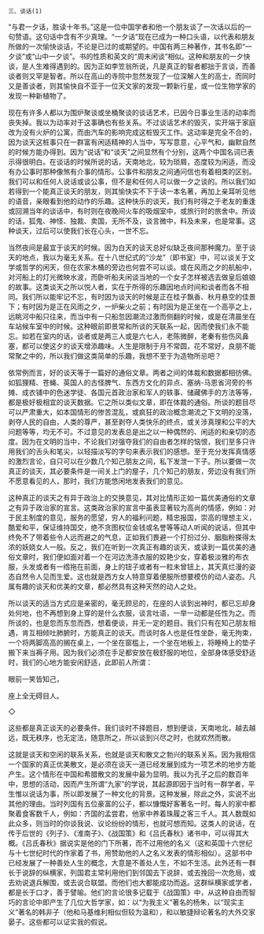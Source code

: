     三、谈话(1) 

   “与君一夕话，胜读十年书。”这是一位中国学者和他一个朋友谈了一次话以后的一句赞语。这句话中含有不少真理。“一夕话”现在已成为一种口头语，以代表和朋友所做的一次愉快谈话，不论是已过的或期望的。中国有两三种著作，其书名即“一夕谈”或“山中一夕谈”。书的性质和英文的“周末闲谈”相似。这种和朋友的一夕快谈，是人生难得遇到的。因为正如李笠翁所说，凡是真正的智者都拙于言谈，而善谈者则又罕是智者。所以在高山的寺院中忽然发现了一位深解人生的高士，而同时又是善谈者，则其愉快自不亚于一位天文家的发现一颗新行星，或一位生物学家的发现一种新植物了。

   现在有许多人都以为围炉聚谈或坐桶聚谈的谈话艺术，已因今日事业生活的动率而丧失掉。我以为动率对于这事确也有些关系。不过谈话艺术的毁灭，实开端于家庭改为没有火炉的公寓，而由汽车的影响完成这桩毁灭工作。这动率是完全不合的，因为谈天这桩事只在一群富有闲适精神的人当中，写写意意，心平气和，幽默自然的时候方能办得到。因为“说话”和“谈天”之间显然有个分别，这两个中国名词已表示得很明白。在谈话的时候所说的话，天南地北，较为琐屑，态度较为闲适，而没有办公事时那种像煞有介事的情形。公事件和朋友之间通问信也有着相类的区别。我们可以和任何人说话或谈公事，但不是和任何人可以做一夕之谈的。所以我们如若得到一个能真正谈天的朋友，则其愉快实不下于读一本名著，再加上亲耳听见他的语音，亲眼看到他的动作的乐趣。这种快乐的谈天，我们有时得之于老友的重逢或回溯当年的谈话中，有时则在夜晚间火车的吸烟室中，或旅行时的旅舍中。所谈的话，狐鬼、神怪、独裁、卖国，无所不及，谈言微中，料及未来，也是常事。这种谈天，过后可以使我们长在心头，一世不忘。

   当然夜间是最宜于谈天的时候。因为白天的谈天总好似缺乏夜间那种魔力。至于谈天的地点，我以为毫无关系。在十八世纪式的“沙龙”（即书室）中，可以谈关于文学或哲学的闲天，但在农家木桶的旁边也何尝不可以谈。或在风雨之夕的航船中，对河船上的灯光微映水波，而卧听船夫闲谈当地的一个女子怎样被选去做皇后娘娘的故事。这类谈天之所以悦人者，实在于所得的乐趣因地点时间和谈者而各不相同。我们所以能牢记不忘，有时因为谈天的时候是正在桂子飘香、秋月悬空的佳景下；有时因为是正在风雨之夕，一炉柴火之前；有时因为是正坐在一个高亭之上，远眺河中船只往来，而当中有一只船忽因潮流过激而侧翻的时候，或是在清晨坐在车站候车室中的时候。这种眼前即景常和所谈的天联系一起，因而使我们永不能忘。如若在室内的话，谈者或是两三人或是六七人，老陈微醉，老秦有些伤风鼻塞，都可以使这夕的谈天增添趣味。人生是限制于月不常圆，花不常好，良朋不能常聚之中的，所以我们做这类简单的乐趣，我想不至于为造物所忌吧？

   依常例而言，好的谈天等于一篇好的通俗文章。两者之间的体裁和数据都相彷佛。如狐狸精、苍蝇、英国人的古怪脾气、东西方文化的异点、塞纳-马恩省河旁的书摊、成衣铺中的色迷学徒、各国元首政治家和军人的轶事、储藏佛手的方法等等，都是极好极相宜的谈天数据。它之所以类似文章，即在体裁的通俗。所谈的题目尽可以严肃重大，如本国情形的惨苦混乱，或疯狂的政治概念潮流之下文明的没落，剥夺人民的自由，人类的尊严，甚至剥夺人类快乐的终点，或关涉真理和公平的大问题等等，均无不可。不过意见的发表总是出之以一种偶然的、闲适的和亲切的态度。因为在文明的当中，不论我们对强夺我们的自由者怎样的恼恨，我们至多只许用我们的舌头和笔尖，以轻描淡写的字句来表示我们的感想。至于充分发挥真情感的激烈言论，自只可以在少数几个知己朋友之间，私下发泄一下子。所以要做一次真正的谈天，其必要条件是一间关上门的屋子，几个知己的朋友，旁边没有我们所不愿意看见的人，那时，我们方能悠闲地发表我们的意见。

   这种真正的谈天之有异于政治上的交换意见，其对比情形正如一篇优美通俗的文章之有异于政治家的宣言。这类政治家的宣言中虽表显著较为高尚的情感，例如：对于民主制度的意见，服务的愿望，穷人的福利问题，精忠报国，崇高的理想主义，酷爱和平，保证维持国交，绝不贪图权位金钱或名誉等等动人听闻的说话，但其中终免不了带着些令人远而避之的气息，正如我们畏避一个打扮过分、胭脂粉搽得太浓的妖娆女人一般。反之，我们在听到一次真正有趣的谈天，或读到一篇优美的通俗文章时，我们便如面对着一个在河边洗涤衣服的姣艳少女，穿着极淡雅的布衣服，头发或者有一绺拖在前面，身上的钮子或者有一粒未曾钮上，其天真烂漫的姿态自然令人见而生爱。这也就是西方女人特意穿着便服所想要模仿的动人姿态。凡属有趣的谈天和优美的文章，都必然具有这种天然的动人之处。

   所以谈天的适当方式应是亲密的，毫无顾忌的，在座的人谈到出神时，都已忘却身处何地，也不再想到身上穿的是什么衣服，谈言吐语，一举一动都是任性为之。而所谈的，也是忽而东忽而西，想着便谈，并无一定的题目。我们只有在知己朋友相遇，肯互相倾吐肺腑时，方能真正的谈天。而谈时各人也是任性坐卧，毫无拘束，一个将两脚高高的搁在桌上，一个坐在窗槛上，一个坐在地板上，将睡椅上的垫子搬下来当褥子用。因为我们必须在手足都安放在极舒服的地位，全部身体感受舒适时，我们的心地方能安闲舒适，此即前人所谓：

   眼前一笑皆知己，

   座上全无碍目人。

   ◇

   这些都是真正谈天的必要条件。我们谈时不择题目，想到便谈，天南地北，越去越远，既无秩序，也无定法，随意所之，所以谈到兴尽之时，也就欢然而散。

   这就是谈天和空闲的联系关系，也就是谈天和散文之勃兴的联系关系。因为我相信一个国家的真正优美散文，是必须在谈天一道已经发展到成为一项艺术的地步方能产生。这个情形在中国和希腊散文的发展中最为显明。我以为孔子之后的数百年中，思想的活动，因而产生所谓“九家”的学说，其起源即因于当时有一群学者，平生惟以说话为事，所以即发展了一种文化的背景。这种发展，除此之外，实说不出其他的理由。当时列国有五位豪富的公子，都以慷慨好客著名一时。每人的家中都聚着食客数千人，例如：齐国的孟尝君，他家中养着珠履之客三千人。其人数既如此众多，则当时的你谈我说、议论纷纷的情形，也就可想而知。这类人的说话，在传于后世的《列子》、《淮南子》、《战国策》和《吕氏春秋》诸书中，可以得其大概。《吕氏春秋》据说实是他的门下所著，而不过用他的名义（这和英国十六世纪与十七世纪时代的作家着了书，用赞助他的人之名义发表的情形相似）。这部书中已经发展了一种善处人生的概念，大意是不善处人生，不如不生活。此外还有一群长于说辞的纵横家，列国君主常利用他们到邻国去下说辞，或去挽回一次危局，或去劝说退兵解围，或去说合联盟。而他们也大都能成功而返。这群纵横家或学者，都是长于口才，善于譬喻。他们的言论很多记载于《战国策》中，从这种自由而智巧的言论中即产生了几位大哲学家，如：以“为我主义”著名的杨朱，以“现实主义”著名的韩非子（他和马基维利相似但较为温和），和以敏捷辩论著名的大外交家晏子。这些都可以证实我的假说。

